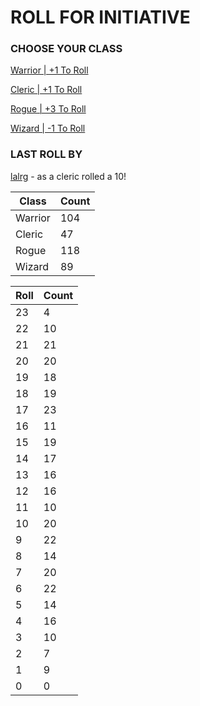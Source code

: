 # ROLL FOR INITIATIVE
### CHOOSE YOUR CLASS

[Warrior | +1 To Roll](https://github.com/benjaminsampica/benjaminsampica/issues/new?title=roll%7Cwarrior&body=Just+click+%27Submit+new+issue%27.)

[Cleric | +1 To Roll](https://github.com/benjaminsampica/benjaminsampica/issues/new?title=roll%7Ccleric&body=Just+click+%27Submit+new+issue%27.)

[Rogue | +3 To Roll](https://github.com/benjaminsampica/benjaminsampica/issues/new?title=roll%7Crogue&body=Just+click+%27Submit+new+issue%27.)

[Wizard | -1 To Roll](https://github.com/benjaminsampica/benjaminsampica/issues/new?title=roll%7Cwizard&body=Just+click+%27Submit+new+issue%27.)
### LAST ROLL BY
[lalrg](https://www.github.com/lalrg) - as a cleric rolled a 10!

|Class|Count|
|-|-|
|Warrior|104|
|Cleric|47|
|Rogue|118|
|Wizard|89|

|Roll|Count|
|-|-|
|23|4
|22|10
|21|21
|20|20
|19|18
|18|19
|17|23
|16|11
|15|19
|14|17
|13|16
|12|16
|11|10
|10|20
|9|22
|8|14
|7|20
|6|22
|5|14
|4|16
|3|10
|2|7
|1|9
|0|0
